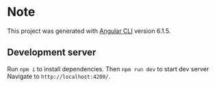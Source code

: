 # Note

This project was generated with [Angular CLI](https://github.com/angular/angular-cli) version 6.1.5.

## Development server

Run `npm i` to install dependencies. 
Then `npm run dev` to start dev server
Navigate to `http://localhost:4200/`.
